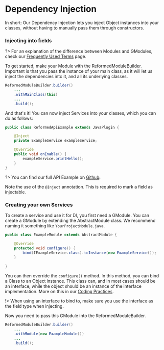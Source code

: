 # Dependency Injection

In short: Our Dependency Injection lets you inject Object instances into your classes, without having to manually pass them through constructors.

### Injecting into fields

?> For an explanation of the difference between Modules and GModules, check our [Frequently Used Terms](/api/frequently-used-terms) page.

To get started, make your Module with the ReformedModuleBuilder. Important is that you pass the instance of your main class, as it will let us inject the dependencies into it, and all its underlying classes.

```java
ReformedModuleBuilder.builder()
    ...
    .withMainClass(this)
    ...
    .build();
```

And that's it! You can now inject Services into your classes, which you can do as follows:

```java
public class ReformedApiExample extends JavaPlugin {

	@Inject
	private ExampleService exampleService;

	@Override
	public void onEnable() {
		exampleService.printHello();
	}
}
```

?> You can find our full API Example on [Github](https://github.com/Reformed-Studios/ReformedApiExample).

Note the use of the `@Inject` annotation. This is required to mark a field as injectable.

### Creating your own Services

To create a service and use it for DI, you first need a GModule. You can create a GModule by extending the AbstractModule class. We recommend naming it something like `YourProjectModule.java`.

```java
public class ExampleModule extends AbstractModule {

    @Override
    protected void configure() {
        bind(IExampleService.class).toInstance(new ExampleService());
    }
    
}
```

You can then override the `configure()` method. In this method, you can bind a Class to an Object instance. This class can, and in most cases should be an interface, while the object should be an instance of the interface implementation. More on this in our [Coding Practices](./).

!> When using an interface to bind to, make sure you use the interface as the field type when injecting.

Now you need to pass this GModule into the ReformedModuleBuilder.

```java
ReformedModuleBuilder.builder()
    ...
    .withModule(new ExampleModule())
    ...
    .build();
```

